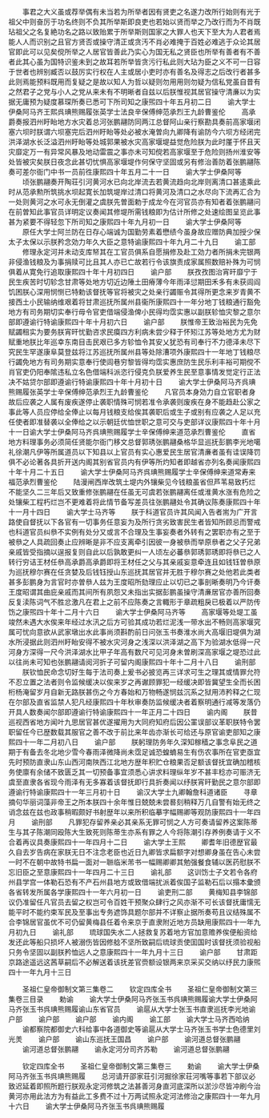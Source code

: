 <!-- { "loadSidebar": true } -->
　　事君之大义虽或荐举偶有未当若为所举者因有贤吏之名遂力改所行始则有光于祖父中则奋厉于功名终则不负其所举斯即良吏也若始以贤而举之乃改行而为不肖既玷祖父之名复絶功名之路以致贻累于所举斯则国家之大罪人也天下至大为人君者焉能人人而识别之且官方贤否或操守清正或贪汚不肖必难掩于百姓必难逃于众论其居官即此可以见矣傥所举之人居官皆善此乃实心为国无私之贤臣也所举有善者有不善者此其心虽为国特识鉴未到之故耳若所举皆贪污行私此则大玷为臣之义不可一日容于世者也辨别臧否以鼓厉实行权在人主或居小吏时亦有善名及得志之后改行者甚多此则焉能预料既用而复疑之是故以知人为哲以疑则勿用用则勿疑为信私党虽自昔有之然君子之党与小人之党从来未有不明晰者自兹以后朕惟视其居官操守清亷以为实据无庸预为疑度慕琛所奏已悉可下所司知之康煕四十年五月初二日
　　谕大学士伊桑阿马齐王熙呉琠熊赐履张英学士法良辛保傅绅范承烈王九龄曹鉴伦
　　高承爵奏报泗州盱眙地方水灾着总河张鹏翮防同两江总督阿山亲行察勘具奏前高家堰闭塞六坝时朕谓六坝塞完后泗州盱眙等处必被水淹曽向九卿降有谕防今六坝方经闭完洪泽湖水长泛溢泗州盱眙等处城郭果被水灾高家堰堤益觉危险朕为此时厪于怀且天灾靡定万一有异常风暴及地动雷震之事亦未可知傥若高家堰至于危险则扬州淮安等处皆被灾矣朕日夜念此甚切忧惧高家堰堤作何保守坚固或另有修治善防着张鹏翮陈奏可差尔衙门中书一员前徃康熙四十年五月二十一日
　　谕大学士伊桑阿等
　　顷张鹏翮奏开陶荘引河黄河水已向北岸流去若黄流趋向北岸则离清口甚逺乘此时从范承勲所筑挑水坝起寛长加筑堤岸过清口将黄河及清口之水尽向下流再汇合为一处则黄河之水可永无倒灌之虞朕先曽面勅于成龙今在河官员亦有知者着张鹏翮问在前曽知此事官员详明定议奏闻其修堤所需钱粮即为估计所修之处速绘图呈览此事甚为紧要不得轻忽下所司知之康熙四十年九月初一日
　　谕大学士伊桑阿等
　　原任大学士阿兰防在日存心端诚为国勤劳素着懋绩今虽身故应赠防典加授少保太子太保以示朕矜念効力年久大臣之意特谕康熙四十年九月二十九日
　　谕工部
　　修理永定河并未动支库帑其在工官员俱系自愿捐修及赴工効力者所捐未完银两非侵渔钱粮及为事捐赎可比且其人亦已亡故若行令该旗责成家属照数赔补殊为可悯俱着从寛免行追取康熙四十年十月初四日
　　谕户部
　　朕孜孜图治宵旰靡宁于民生疾苦时切轸念甘肃等处地方切近边陲土田瘠薄今年雨泽愆期田禾多有未获闾阎饥困朕心深用悯恻已特勅该督抚等官将被灾之处亲行蠲赈令其得所更念来岁青黄不接西土小民输纳维艰着将甘肃巡抚所属州县衞所康熙四十一年分地丁钱粮通行豁免地方有司务期切实奉行毋令官吏借端侵渔俾小民得均霑实惠以副朕轸恤灾黎之意尔部即遵谕行特谕康熙四十年十月初六日
　　谕户部
　　朕惟帝王致治裕民为先免赋蠲租实为要务朕宵旰忧勤咨求民瘼四方利病未尝少释于怀矧江苏等处地方尤为财赋重地朕比年巡幸东南目击民艰已多方轸恤令其安乂犹恐有司奉行不力德泽未尽下究民生罕遂康阜莫登兹将江苏巡抚所属州县等处除漕项外康熙四十一年地丁钱粮尽行蠲免地方有司务期实意奉行使闾巷穷黎皆得均霑实惠庶防生民乐利丰裕可期傥不肖官吏仍阳奉隂违私立名色借端科派恣行侵克负朕爱养生民至意事情发觉定行正法决不姑贷尔部即遵谕行特谕康熙四十年十月初十日
　　谕大学士伊桑阿马齐呉琠熊赐履张英学士辛保傅绅范承烈王九龄曹鉴伦
　　凡官员本身効力自立官职者身故后应袭之人属有废疾遂停止袭职情殊可悯若准令承袭则废疾在身不能趋赴公家之事此等人员应停给全俸止以每月钱粮支给俟其袭职后或生子或别有应袭之人足以充任使者即准替袭以全俸给之以示朝廷优恤世职之意可交与吏部详议康熙四十年十月十一日谕大学士伊桑阿马齐呉琠熊赐履学士辛保傅绅来道范承烈曹鉴伦
　　直省地方料理事务必须简任贤能尔衙门移文总督郭琇张鹏翮桑格华显巡抚彭鹏李光地噶礼徐潮凡伊等所属道员以下知县以上官员有实心惠爱民生居官清亷者虽有诖误降罚俱不必论著各具折开送内阁其别省官员内有伊等所灼知者即越省亦列名奏闻康熙四十年十月二十五日
　　谕大学士伊桑阿马齐呉琠熊赐履学士辛保傅绅来道常寿来福范承烈曹鉴伦
　　陆漫闸西岸改筑土堤内外镶柴见今钱粮虽省但芦苇易致朽烂不能坚久二三年后又致重修张鹏翮在任虽无可虞若张鹏翮离任或淮黄水涨有危险之处镶柴工程朽烂岂不更难着将此情节备写差员往张鹏翮处令其确议陈奏康熙四十年十一月十四日
　　谕大学士马齐等
　　朕于科道官员许其风闻入告者耑为广开言路使自督抚以下各官有一切事务任意妄为及所行贪劣致害民生者皆知所顾忌而警戒也科道官员纠叅不实例有处分又或言不合理及生事妄奏者外转有之罢职亦有之至于被叅之人具疏回奏止应辨晰是非不应支离牵引因彼一身被叅而举原叅者之父子兄弟亲戚皆受指摘以逞报复则自此以后孰敢更纠一人顷左必蕃叅郭琇郭琇即将叅已之人转行穷诘王材任叅高承爵高承爵即将王材任之父与其亲戚妄意牵连且如钱钰曽叅原为巡抚穆尔赛在任贪婪及后钱钰授山东巡抚其居官并无胜于穆尔赛之处他若此类者甚多彭鹏身为言官时亦曽叅人兹为王度昭所劾理应止以切已之事剖晰奏明乃今讦奏王度昭谓其曲庇亲戚而其间所有夙怨又未指出实据彭鹏虽操守清亷居官亦善所回奏反复渎陈词气不胜忿激凡在君上之前不应陈奏之言輙形于章疏粗戾已极着以严防传饬之康煕四十年十二月十六日
　　谕大学士伊桑阿马齐等
　　高家堰等处堤工虽竣然未遇大水俟来年经过水汛之后方可验其成功若烂泥浅一带水出不畅则高家堰究属可忧向意欲从武家墩出水此事尚须斟酌前日问张玉书奏淮水尚大高堰旧堤俱为湖水所浸据此则泗州盱眙安得不被水灾河身之浅深以洪泽湖之高下为验湖水低得一尺河身方深得一尺今洪泽湖水比甲子年高有数尺可见河身未曽刷深高家堰之堤恐过此以往尚未可知也张鹏翮请阅河折子可留内阁康熙四十年十二月十八日
　　谕刑部
　　朕钦恤民命念切好生每于法司奏上爰书必披览再三详求可生之理其或情罪允符不忍立置之法者则令监候缓决以俟来岁之再谳顾罪犯一经缓决即皆冀望生全而长困桁杨淹留岁月自新无路朕甚伤之今方春始和万物畅遂悯兹沉系之狱用沛矜释之仁现在尔部及直省监禁人犯凡经康熙四十年秋审奏防监候缓决者着察明通行减等发落仍开具人数奏闻尔部即遵谕行特谕康熙四十一年正月二十四日
　　谕内阁
　　朕昔巡视西省地方闻叶九思居官甚优遂擢用为大同府知府后因公罣误部议革职朕特令罢职留任今已歴数载其服官之善不改于前比来年齿亦渐长可给还与原官谕吏部知之康熙四十一年二月初八日
　　谕户部
　　朕躬理防务年久深知稼穑之事念阜民之道期于有备去冬北地少雪今春雨泽微降尚未霑足诚恐蝗蝻易生有伤农事所在官吏亟宜先时预防直隶山东山西河南陜西江北地方歴年积贮仓粮果否足额该督抚宜确加稽核务使廪有余储不致匮乏其一切预备事宜须悉心讲求料理纵年岁不甚丰稔亦可赈济无虞至直隶各省现今雨泽有无多寡着该督抚即行具折奏闻以纾朕宵旰勤民之意尔部即遵谕行特谕康熙四十一年三月初十日
　　谕汉大学士九卿翰詹科道诸臣
　　寻章摘句华丽词藻非帝王之所本朕四十余年惟日兢兢未尝晷刻稍释万几自警有始无终之诮念兹在兹也政事稍暇颇好书射歴年以来所积临摹字幅赐卿等观防康熙四十一年四月
　　谕刑部
　　凡罪犯存留养亲必其亲系无罪可悯之人方可奏请留养这案陈蒂生与其子陈潮同殴陈大生致死则陈蒂生亦系有罪之人今将陈潮引存养例奏请于义不合着再议具奏康熙四十一年四月十二日
　　谕大学士王熙
　　卿耆年旧德歴官最久自去岁告病在家朕无日不注念老臣也近日九卿皆求扁额字对想卿身虽在告心未尝一时不在朝中故特书扁一面对一聮临米芾书一幅赐卿卿其勉强餐食辅以医药慰朕不忘旧臣之至意康熙四十一年四月二十三日
　　谕礼部
　　这训饬士子文若令各府州县学宫一体勒石恐有不产石州县地方或致借端扰派着俟国子监勒石后以搨本彚颁各省转发所属各学康熙四十一年六月初一日
　　谕吏刑二部
　　黄梅知县李锦部议仍准留任凡官员去留之权岂可令百姓干预聚众肆行之风亦渐不可长该督抚庸懦无能平时不能约束军民及至事出专务遮饰具题尔部并不详察止据所奏苟且议结殊属不合李锦居官虽优不可仍留黄梅县任着令来京于直隶附近地方员缺用康熙四十一年九月初九日
　　谕礼部
　　琉球国失水二人拯救复苏着地方官加意赡养俟便船资给发还此等船只损坏人被溺伤皆因修艌不坚所致嗣后琉球贡使囬国时该督抚须验视船只务令坚固以副朕矜恤远人之意康熙四十一年九月十三日
　　谕户部
　　甘肃距京路途遥远这茜草嗣后不必解送着该抚差官赍额设银两来京采买交纳以纾民力康煕四十一年九月十三日







　　圣祖仁皇帝御制文第三集卷二
　　钦定四库全书
　　圣祖仁皇帝御制文第三集卷三目录
　　勅谕
　　谕大学士伊桑阿马齐张玉书呉琠熊赐履谕大学士伊桑阿马齐张玉书呉琠熊赐履谕山东省官员
　　谕扈从大学士张玉书直隶巡抚李光地谕户部
　　谕户部
　　谕户部
　　谕内阁
　　谕工部
　　谕大学士马齐西哈纳
　　谕都察院都御史六科给事中各道御史等谕扈从大学士马齐张玉书学士色德里刘光羙
　　谕户部
　　谕山东巡抚王国昌
　　谕户部
　　谕河道总督张鹏翮
　　谕河道总督张鹏翮
　　谕永定河分司齐苏勒
　　谕河道总督张鹏翮









　　钦定四库全书
　　圣祖仁皇帝御制文第三集卷三
　　勅谕
　　谕大学士伊桑阿马齐张玉书呉琠熊赐履
　　总河请开邵家荘引河掘徐家荘河嘴等事若下部议必致迟延着即照所题行朕观永定河修筑之法甚善河身直河底深所以淤沙尽皆冲刷今治黄河亦用此法方为有益此工多费不过十万两试照永定河法修治之康熙四十一年九月十六日
　　谕大学士伊桑阿马齐张玉书呉琠熊赐履
